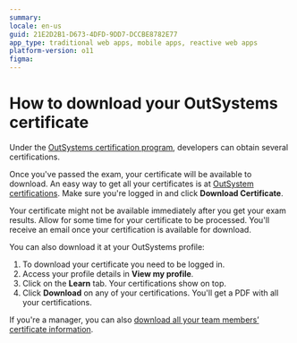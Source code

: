 ```yaml
---
summary:
locale: en-us
guid: 21E2D2B1-D673-4DFD-9DD7-DCCBE8782E77
app_type: traditional web apps, mobile apps, reactive web apps
platform-version: o11
figma:
---
```


# How to download your OutSystems certificate

Under the [OutSystems certification program](https://www.outsystems.com/certifications/), developers can obtain several certifications.

Once you've passed the exam, your certificate will be available to download. An easy way to get all your certificates is at [OutSystem certifications](https://www.outsystems.com/certifications/). Make sure you're logged in and click **Download Certificate**.

<div class="info" markdown="1">

Your certificate might not be available immediately after you get your exam results. Allow for some time for your certificate to be processed. You'll receive an email once your certification is available for download.

</div>

You can also download it at your OutSystems profile:

1. To download your certificate you need to be logged in.
1. Access your profile details in **View my profile**.
1. Click on the **Learn** tab. Your certifications show on top.
1. Click **Download** on any of your certifications. You'll get a PDF with all your certifications.

If you're a manager, you can also [download all your team members’ certificate information](download-os-certificates.md).
